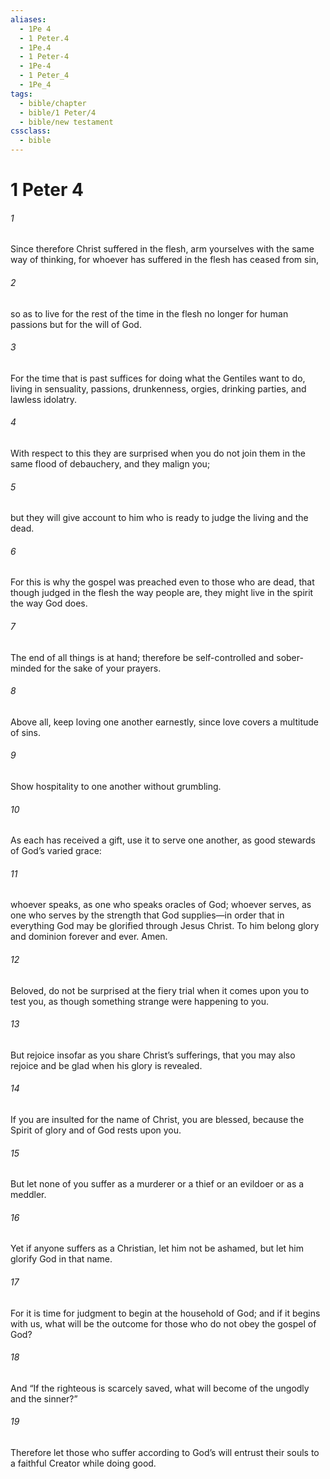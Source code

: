 ```yaml
---
aliases:
  - 1Pe 4
  - 1 Peter.4
  - 1Pe.4
  - 1 Peter-4
  - 1Pe-4
  - 1 Peter_4
  - 1Pe_4
tags:
  - bible/chapter
  - bible/1 Peter/4
  - bible/new testament
cssclass:
  - bible
---
```


# 1 Peter 4

###### 1
Since therefore Christ suffered in the flesh, arm yourselves with the same way of thinking, for whoever has suffered in the flesh has ceased from sin,
###### 2
so as to live for the rest of the time in the flesh no longer for human passions but for the will of God.
###### 3
For the time that is past suffices for doing what the Gentiles want to do, living in sensuality, passions, drunkenness, orgies, drinking parties, and lawless idolatry.
###### 4
With respect to this they are surprised when you do not join them in the same flood of debauchery, and they malign you;
###### 5
but they will give account to him who is ready to judge the living and the dead.
###### 6
For this is why the gospel was preached even to those who are dead, that though judged in the flesh the way people are, they might live in the spirit the way God does.
###### 7
The end of all things is at hand; therefore be self-controlled and sober-minded for the sake of your prayers.
###### 8
Above all, keep loving one another earnestly, since love covers a multitude of sins.
###### 9
Show hospitality to one another without grumbling.
###### 10
As each has received a gift, use it to serve one another, as good stewards of God’s varied grace:
###### 11
whoever speaks, as one who speaks oracles of God; whoever serves, as one who serves by the strength that God supplies—in order that in everything God may be glorified through Jesus Christ. To him belong glory and dominion forever and ever. Amen.
###### 12
Beloved, do not be surprised at the fiery trial when it comes upon you to test you, as though something strange were happening to you.
###### 13
But rejoice insofar as you share Christ’s sufferings, that you may also rejoice and be glad when his glory is revealed.
###### 14
If you are insulted for the name of Christ, you are blessed, because the Spirit of glory and of God rests upon you.
###### 15
But let none of you suffer as a murderer or a thief or an evildoer or as a meddler.
###### 16
Yet if anyone suffers as a Christian, let him not be ashamed, but let him glorify God in that name.
###### 17
For it is time for judgment to begin at the household of God; and if it begins with us, what will be the outcome for those who do not obey the gospel of God?
###### 18
And “If the righteous is scarcely saved, what will become of the ungodly and the sinner?”
###### 19
Therefore let those who suffer according to God’s will entrust their souls to a faithful Creator while doing good.


